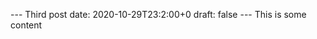 - - - 
 T h i r d   p o s t 
 d a t e :   2 0 2 0 - 1 0 - 2 9 T 2 3 : 2 : 0 0 + 0 
 d r a f t :   f a l s e 
 - - - 
 
 T h i s   i s   s o m e   c o n t e n t 
